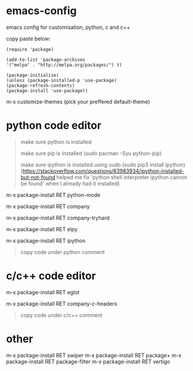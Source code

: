 # emacs-config

emacs config for customisation, python, c and c++

copy paste below:
```
(require 'package)
 
(add-to-list 'package-archives
'("melpa" . "http://melpa.org/packages/") t)
 
(package-initialize)
(unless (package-installed-p 'use-package)
(package-refresh-contents)
(package-install 'use-package))
```
m-x customize-themes
(pick your preffered default-theme)

# python code editor

> make sure python is installed
> 
> make sure pip is installed (sudo pacman -Syu python-pip)
> 
> make sure ipython is installed using sudo (sudo pip3 install ipython) (https://stackoverflow.com/questions/63983934/ipython-installed-but-not-found helped me fix 'python shell interpreter ipython cannot be found' when I already had it installed)

m-x package-install RET python-mode

m-x package-install RET company

m-x package-install RET company-tryhard

m-x package-install RET elpy

m-x package-install RET ipython

> copy code under python comment

# c/c++ code editor

m-x package-install RET eglot

m-x package-install RET company-c-headers

> copy code under c/c++ comment

# other

m-x package-install RET swiper
m-x package-install RET package+
m-x package-install RET package-filter
m-x package-install RET vertigo
